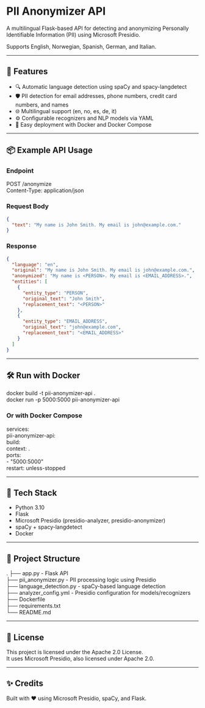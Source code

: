 # PII Anonymizer API

A multilingual Flask-based API for detecting and anonymizing Personally Identifiable Information (PII) using Microsoft Presidio.

Supports English, Norwegian, Spanish, German, and Italian.

---

## 🚀 Features

- 🔍 Automatic language detection using spaCy and spacy-langdetect
- 🛡️ PII detection for email addresses, phone numbers, credit card numbers, and names
- 🌐 Multilingual support (en, no, es, de, it)
- ⚙️ Configurable recognizers and NLP models via YAML
- 🐳 Easy deployment with Docker and Docker Compose

---

## 📦 Example API Usage

### Endpoint

POST /anonymize  
Content-Type: application/json

### Request Body
```json
{
  "text": "My name is John Smith. My email is john@example.com."
}
```

### Response
```json
{
  "language": "en",
  "original": "My name is John Smith. My email is john@example.com.",
  "anonymized": "My name is <PERSON>. My email is <EMAIL_ADDRESS>.",
  "entities": [
    {
      "entity_type": "PERSON",
      "original_text": "John Smith",
      "replacement_text": "<PERSON>"
    },
    {
      "entity_type": "EMAIL_ADDRESS",
      "original_text": "john@example.com",
      "replacement_text": "<EMAIL_ADDRESS>"
    }
  ]
}
```

---

## 🛠️ Run with Docker

docker build -t pii-anonymizer-api .  
docker run -p 5000:5000 pii-anonymizer-api

### Or with Docker Compose

services:  
  pii-anonymizer-api:  
    build:  
      context: .  
    ports:  
      - "5000:5000"  
    restart: unless-stopped

---

## 🧠 Tech Stack

- Python 3.10
- Flask
- Microsoft Presidio (presidio-analyzer, presidio-anonymizer)
- spaCy + spacy-langdetect
- Docker

---

## 📁 Project Structure

.
├── app.py                  - Flask API  
├── pii_anonymizer.py       - PII processing logic using Presidio  
├── language_detection.py   - spaCy-based language detection  
├── analyzer_config.yml     - Presidio configuration for models/recognizers  
├── Dockerfile  
├── requirements.txt  
└── README.md

---

## 📄 License

This project is licensed under the Apache 2.0 License.  
It uses Microsoft Presidio, also licensed under Apache 2.0.

---

## ✨ Credits

Built with ❤️ using Microsoft Presidio, spaCy, and Flask.
